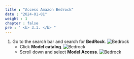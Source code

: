 ```yaml
---
title : "Access Amazon Bedrock"
date : "2024-01-01" 
weight : 1 
chapter : false
pre : " <b> 3.1. </b> "
---
```


1. Go to the search bar and search for **BedRock**.
   ![Bedrock](/Work-Shop/images/WS/BedRoc/BedRock.png)
   + Click **Model catalog**.
   ![Bedrock](/Work-Shop/images/WS/BedRoc/Model.png)
   + Scroll down and select **Model Access**.
   ![Bedrock](/Work-Shop/images/WS/BedRoc/ChoseModel.png)
